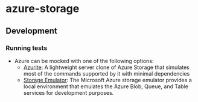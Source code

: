 # azure-storage

## Development

### Running tests

- Azure can be mocked with one of the following options:
  - [Azurite](https://github.com/Azure/Azurite): A lightweight server clone of Azure Storage that simulates most of the commands supported by it with minimal dependencies
  - [Storage Emulator](https://docs.microsoft.com/en-ca/azure/storage/common/storage-use-emulator): The Microsoft Azure storage emulator provides a local environment that emulates the Azure Blob, Queue, and Table services for development purposes.